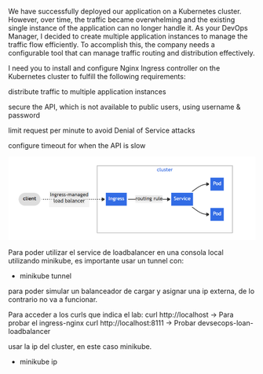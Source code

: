 We have successfully deployed our application on a Kubernetes cluster. However, over time, the traffic became overwhelming and the existing single instance of the application can no longer handle it. As your DevOps Manager, I decided to create multiple application instances to manage the traffic flow efficiently. To accomplish this, the company needs a configurable tool that can manage traffic routing and distribution effectively.

I need you to install and configure Nginx Ingress controller on the Kubernetes cluster to fulfill the following requirements:

distribute traffic to multiple application instances

secure the API, which is not available to public users, using username & password

limit request per minute to avoid Denial of Service attacks

configure timeout for when the API is slow

![Ingress Diagram](img/Ingress.png)



Para poder utilizar el service de loadbalancer en una consola local utilizando minikube, es importante usar un tunnel con:

- minikube tunnel

para poder simular un balanceador de cargar y asignar una ip externa, de lo contrario no va a funcionar.

Para acceder a los curls que indica el lab:
curl http://localhost -> Para probar el ingress-nginx
curl http://localhost:8111 -> Probar devsecops-loan-loadbalancer

usar la ip del cluster, en este caso minikube.

- minikube ip


